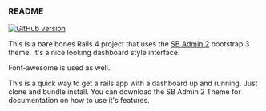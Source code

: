 ### README

[![GitHub version](https://badge.fury.io/gh/anik3tra0%2Fsb-admin-2-rails-ready.svg)](https://badge.fury.io/gh/anik3tra0%2Fsb-admin-2-rails-ready)

This is a bare bones Rails 4 project that uses the [SB Admin 2](http://startbootstrap.com/template-overviews/sb-admin-2/) bootstrap 3 theme. It's a nice looking dashboard style interface. 

Font-awesome is used as well. 

This is a quick way to get a rails app with a dashboard up and running. Just clone and bundle install. You can download the SB Admin 2 Theme for documentation on how to use it's features.
